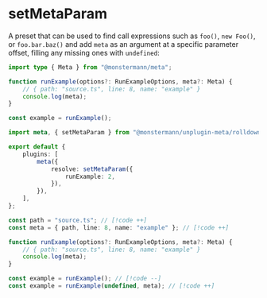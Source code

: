 # setMetaParam

A preset that can be used to find call expressions such as `foo()`, `new Foo()`, or `foo.bar.baz()` and add `meta` as an argument at a specific parameter offset, filling any missing ones with `undefined`:

```ts [source.ts]
import type { Meta } from "@monstermann/meta";

function runExample(options?: RunExampleOptions, meta?: Meta) {
    // { path: "source.ts", line: 8, name: "example" }
    console.log(meta);
}

const example = runExample();
```

```ts [Rolldown]
import meta, { setMetaParam } from "@monstermann/unplugin-meta/rolldown";

export default {
    plugins: [
        meta({
            resolve: setMetaParam({
                runExample: 2,
            }),
        }),
    ],
};
```

```ts [Output]
const path = "source.ts"; // [!code ++]
const meta = { path, line: 8, name: "example" }; // [!code ++]

function runExample(options?: RunExampleOptions, meta?: Meta) {
    // { path: "source.ts", line: 8, name: "example" }
    console.log(meta);
}

const example = runExample(); // [!code --]
const example = runExample(undefined, meta); // [!code ++]
```

